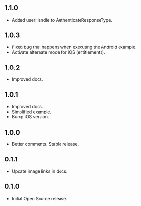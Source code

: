 ## 1.1.0

* Added userHandle to AuthenticateResponseType.

## 1.0.3

* Fixed bug that happens when executing the Android example.
* Activate alternate mode for iOS (entitlements).

## 1.0.2

* Improved docs.

## 1.0.1

* Improved docs.
* Simplified example.
* Bump iOS version.

## 1.0.0

* Better comments. Stable release.

## 0.1.1

* Update image links in docs.

## 0.1.0

* Initial Open Source release.
